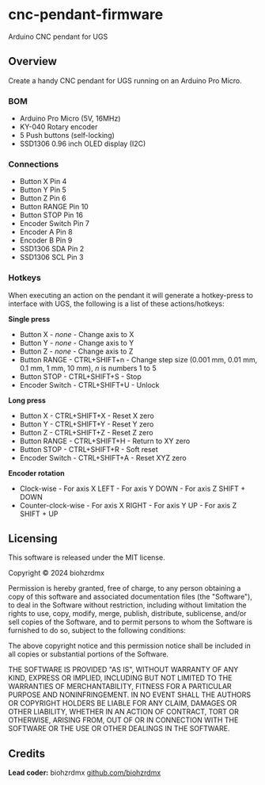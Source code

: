 # cnc-pendant-firmware

Arduino CNC pendant for UGS

## Overview

Create a handy CNC pendant for UGS running on an Arduino Pro Micro.

### BOM

- Arduino Pro Micro (5V, 16MHz)
- KY-040 Rotary encoder
- 5 Push buttons (self-locking)
- SSD1306 0.96 inch OLED display (I2C)

### Connections

- Button X       Pin 4
- Button Y       Pin 5
- Button Z       Pin 6
- Button RANGE   Pin 10
- Button STOP    Pin 16
- Encoder Switch Pin 7
- Encoder A      Pin 8
- Encoder B      Pin 9
- SSD1306 SDA    Pin 2
- SSD1306 SCL    Pin 3

### Hotkeys

When executing an action on the pendant it will generate a hotkey-press to interface with UGS, the following is a list of these actions/hotkeys:

**Single press**

- Button X       -     _none_     - Change axis to X
- Button Y       -     _none_     - Change axis to Y
- Button Z       -     _none_     - Change axis to Z
- Button RANGE   - CTRL+SHIFT+n - Change step size (0.001 mm, 0.01 mm, 0.1 mm, 1 mm, 10 mm), _n_ is numbers 1 to 5
- Button STOP    - CTRL+SHIFT+S - Stop
- Encoder Switch - CTRL+SHIFT+U - Unlock

**Long press**

- Button X       - CTRL+SHIFT+X - Reset X zero
- Button Y       - CTRL+SHIFT+Y - Reset Y zero
- Button Z       - CTRL+SHIFT+Z - Reset Z zero
- Button RANGE   - CTRL+SHIFT+H - Return to XY zero
- Button STOP    - CTRL+SHIFT+R - Soft reset
- Encoder Switch - CTRL+SHIFT+A - Reset XYZ zero

**Encoder rotation**

- Clock-wise         - For axis X LEFT  - For axis Y DOWN - For axis Z SHIFT + DOWN
- Counter-clock-wise - For axis X RIGHT - For axis Y UP   - For axis Z SHIFT + UP

## Licensing

This software is released under the MIT license.

Copyright © 2024 biohzrdmx

Permission is hereby granted, free of charge, to any person obtaining a copy of this software and associated documentation files (the "Software"), to deal in the Software without restriction, including without limitation the rights to use, copy, modify, merge, publish, distribute, sublicense, and/or sell copies of the Software, and to permit persons to whom the Software is furnished to do so, subject to the following conditions:

The above copyright notice and this permission notice shall be included in all copies or substantial portions of the Software.

THE SOFTWARE IS PROVIDED "AS IS", WITHOUT WARRANTY OF ANY KIND, EXPRESS OR IMPLIED, INCLUDING BUT NOT LIMITED TO THE WARRANTIES OF MERCHANTABILITY, FITNESS FOR A PARTICULAR PURPOSE AND NONINFRINGEMENT. IN NO EVENT SHALL THE AUTHORS OR COPYRIGHT HOLDERS BE LIABLE FOR ANY CLAIM, DAMAGES OR OTHER LIABILITY, WHETHER IN AN ACTION OF CONTRACT, TORT OR OTHERWISE, ARISING FROM, OUT OF OR IN CONNECTION WITH THE SOFTWARE OR THE USE OR OTHER DEALINGS IN THE SOFTWARE.

## Credits

**Lead coder:** biohzrdmx [github.com/biohzrdmx](http://github.com/biohzrdmx)
